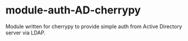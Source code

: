 # module-auth-AD-cherrypy
Module written for cherrypy to provide simple auth from Active Directory server via LDAP.
